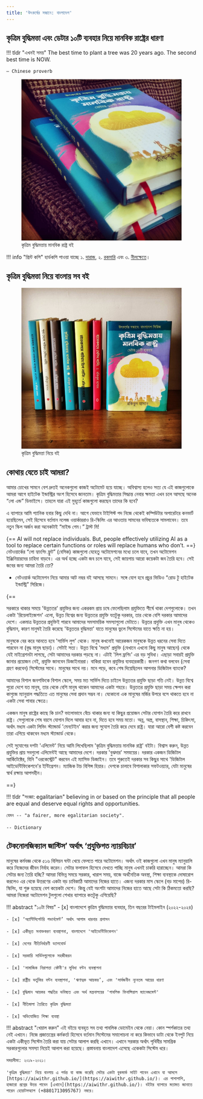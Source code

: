 ```yaml
---
title: 'উৎকর্ষের সন্ধানে: বাংলাদেশ'
---
```


## কৃত্রিম বুদ্ধিমত্তা এবং ডেটার ১০টি ব্যবহার নিয়ে মানবিক রাষ্ট্রের ধারণা

!!! tldr "এখনই সময়"
    The best time to plant a tree was 20 years ago. The second best time is NOW.
    
    – Chinese proverb

<figure>
  <img src="https://github.com/aiwithr/aibook/raw/main/assets/images/aibook1.jpg" width="720" />
  <figcaption>কৃত্রিম বুদ্ধিমত্তায় মানবিক রাষ্ট্র বই</figcaption>
</figure>

!!! info "প্রিন্ট কপি"
    হার্ডকপি পাওয়া যাচ্ছে ১. [দারাজ](https://www.daraz.com.bd/by-i183401682-s1127702944.html), ২. [রকমারি](https://www.rokomari.com/book/215389/) এবং ৩. [নীলক্ষেতে](https://www.facebook.com/ManikLibraryOnline/posts/3936571543102870)।

## কৃত্রিম বুদ্ধিমত্তা নিয়ে বাংলায় সব বই

<figure>
  <img src="https://github.com/aiwithr/aibook/raw/main/assets/images/aibook2.jpg" width="720" />
  <figcaption>কৃত্রিম বুদ্ধিমত্তা নিয়ে বই</figcaption>
</figure>

## কোথায় যেতে চাই আমরা?

আমার চোখের সামনে বেশ দ্রুতই অনেকগুলো কাজই অটোমেট হয়ে যাচ্ছে। অবিশ্বাস্য হলেও সত্য যে এই কাজগুলোকে আমরা আগে হাইটেক ইন্ডাস্ট্রির অংশ হিসেবে জানতাম। কৃত্রিম বুদ্ধিমত্তার সিদ্ধান্ত নেবার ক্ষমতা এখন চলে আসছে অনেক “লো এন্ড” ডিভাইসে। তাহলে যারা এই মুহূর্তে কাজগুলো করছেন তাদের কি হবে?

এ ব্যাপারে আমি প্যানিক হবার কিছু দেখি না। আগে যেভাবে টাইপিস্ট পদ নিজে থেকেই কম্পিউটার অপারেটরে কনভার্ট হয়েছিলেন, সেই হিসেবে বর্তমান নলেজ ওয়ার্কাররাও রি-স্কিলিং এর আওতায় সামনের ভবিষ্যতকে সামলাবেন। তবে নতুন স্কিল অর্জন করা অনেকটাই “মাইন্ড গেম।” ট্রাস্ট মি!

{== AI will not replace individuals. But, people effectively utilizing AI as a tool to replace certain functions or roles will replace humans who don’t. ==} নেটওয়ার্কের “লো হ্যাংগিং ফ্রুট” (বেসিক) কাজগুলো যেহেতু অটোমেশনের মধ্যে চলে যাবে, তখন অটোমেশন ইঞ্জিনিয়ারদের চাহিদা বাড়বে। এর অর্থ হচ্ছে একটা জব চলে যাবে, সেই জায়গায় আরো কয়েকটা জব তৈরি হবে। সেই জবের জন্য আমরা তৈরি তো?

* নেটওয়ার্ক অটোমেশন নিয়ে আমার আট নম্বর বই আসছে সামনে। সঙ্গে যোগ হবে প্রচুর ভিডিও “রোড টু হাইটেক ইন্ডাস্ট্রি” সিরিজে।

{==

সরকারে থাকার সময়ে 'উন্নততর' প্রযুক্তির জন্য একরকম প্রায় চষে ফেলেছিলাম প্রযুক্তিতে শীর্ষে থাকা দেশগুলোকে। তখন একটা 'রিয়েলাইজেশন' এলো, উন্নত বিশ্বের জন্য উন্নততর প্রযুক্তি যতটুকু দরকার, তার থেকে বেশি দরকার আমাদের দেশে। একমাত্র উন্নততর প্রযুক্তিই পারবে আমাদের সমসাময়িক সমস্যাগুলো মেটাতে। উন্নতর প্রযুক্তি এখন মানুষ থেকেও বুদ্ধিমান, কারণ মানুষই তৈরি করেছে 'উন্নততর বুদ্ধিমত্তা' যাতে মানুষের ভুলে সিস্টেমের যাতে ক্ষতি না হয়।

মানুষকে বের করে আনতে হবে 'সার্ভিস লুপ' থেকে। মানুষ কখনোই আরেকজন মানুষকে উন্নত ধরনের সেবা দিতে পারবেন না (বৃদ্ধ মানুষ ছাড়া)। সেটাই সত্য। উন্নত বিশ্বে 'মধ্যম' প্রযুক্তি (যেখানে এখনো কিছু মানুষ আছেন) থেকে যেই মাইগ্রেশনটা লাগছে, সেটা আমাদের দরকার পড়ছে না। এটাই 'লিপ ফ্রগিং' এর বড় সুবিধা। এছাড়া সবারই প্রযুক্তি জানার প্রয়োজন নেই, প্রযুক্তি জানবেন ডিজাইনাররা। বাকিরা হবেন প্রযুক্তির ব্যবহারকারী। জনগণ কথা বলবেন (সেবা গ্রহণ করবেন) সিস্টেমের সাথে। মানুষের সাথে নয়। মনে পড়ে, কবে শেষ দিয়েছিলেন আপনার ডিজিটাল ব্যাংকে?

আমাদের বিশাল জনশক্তিকে বিশাল স্কেলে, সময় মত সার্ভিস দিতে চাইলে উন্নততর প্রযুক্তি ছাড়া গতি নেই। উন্নত বিশ্বে পুরো দেশে যত মানুষ, তার থেকে বেশি মানুষ থাকেন আমাদের একটা শহরে। উন্নততর প্রযুক্তি ছাড়া সময় ক্ষেপন করা কাগুজে ম্যানুয়াল পদ্ধতিতে এত মানুষের সেবা প্রদান সম্ভব না। যেকোনো এক মানুষের মর্জির উপরে বসে থাকতে হবে না একটা সেবা পাবার ক্ষেত্রে।

একজন মানুষ রাষ্ট্রের কাছে কি চান? ভালোভাবে বেঁচে থাকার জন্য যা কিছুর প্রয়োজন সেটার যোগান তৈরি করে রাখবে রাষ্ট্র। সেগুলোকে শেষ বয়সে যোগান দিলে আবার হবে না, দিতে হবে সময় মতো। অন্ন, অস্ত্র, বাসস্থান, শিক্ষা, চিকিৎসা, অর্থাৎ মধ্যম একটা লিভিং স্ট্যান্ডার্ড 'মেনটেইন' করার জন্য সুযোগ তৈরি করে দেবে রাষ্ট্র। যারা আরো বেশী কষ্ট করবেন তারা এগিয়ে থাকবেন মধ্যম স্ট্যান্ডার্ড থেকে।

সেই সুযোগের দশটা 'এলিমেন্ট' নিয়ে আমি লিখেছিলাম 'কৃত্রিম বুদ্ধিমত্তায় মানবিক রাষ্ট্র' বইটা। বিশ্বাস করুন, উন্নত প্রযুক্তির প্রায় সবগুলো এলিমেন্টই আছে আমাদের দেশে। দরকার 'বুঝদার' সমন্বয়ের। দরকার একজন ডিজিটাল আর্কিটেক্টের, যিনি "ওরকেস্ট্রেট" করবেন এই ম্যাসিভ ডিজাইন। তবে শুরুতেই দরকার সব কিছুর সাথে 'ডিজিটাল আইডেন্টিফিকেশনে'র ইন্টিগ্রেশন। ম্যাজিক টাচ বিগিন্স হিয়ার। দেশকে চালাবে বিশালাকার সফটওয়্যার, যেটা মানুষের স্বার্থ রক্ষায় আপসহীন।

==}

!!! tldr "সংজ্ঞা: egalitarian"
    believing in or based on the principle that all people are equal and deserve equal rights and opportunities.
    
    যেমন -- "a fairer, more egalitarian society".
    
    -- Dictionary

## টেকনোলজিক্যাল জাস্টিস’ অর্থাৎ ‘প্রযুক্তিগত ন্যায়বিচার’

মানুষের কর্মযজ্ঞ থেকে ৫১৬ বিলিয়ন ঘন্টা খেয়ে ফেলতে পারে অটোমেশন। অর্থাৎ ওই কাজগুলো এখন মানুষ ম্যানুয়ালি করে নিজেদের জীবন নির্বাহ করেন। সেটার ফলাফল হিসেবে দেখতে পাচ্ছি মানুষ এখনই চাকরি হারাচ্ছেন। আমরা কি সেটার জন্য তৈরি হচ্ছি? আমরা বিভিন্ন সময়ে সরকার, খারাপ সময়, বাজে অর্থনৈতিক অবস্থা, শিক্ষা ব্যবস্থাকে দোষারোপ করলেও এর থেকে উত্তরণের একটা বড় চাবিকাঠি আমাদের নিজের হাতে। 
এজন্য দরকার মাস স্কেলে (বড় মাপের) রি-স্কিলিং, যা শুরু হয়েছে বেশ কয়েকটা দেশে। কিন্তু যেই অংশটা আমাদের নিজের হাতে আছে সেটা কি ঠিকমতো করছি? আমরা নিজেরা অটোমেশন টুলগুলো শেখার ব্যাপারে কতটুকু এগিয়েছি?

!!! abstract "১০টা বিষয়"
    - [x] বাংলাদেশে কৃত্রিম বুদ্ধিমত্তার ব্যবহার, তিন বছরের টাইমলাইন (২০২২-২০২৪)
  
    - [x] ‘অ্যান্টিসিপেটরি গভার্নমেন্ট’ অর্থাৎ আগাম ধারনার প্রশাসন
    
    - [x] একীভূত সনাক্তকরণ ব্যবস্থাপনা, বাংলাদেশে 'আইডেন্টিফিকেশন'
    
    - [x] দেশের নীতিনির্ধারণী ড্যাশবোর্ড
    
    - [x] সরকারি সার্ভিসগুলোকে সহজীকরন
    
    - [x] 'সামাজিক নিরাপত্তা বেষ্টনী'র সুবিধা বন্টন ব্যবস্থাপনা
    
    - [x] রাষ্ট্রীয় ভর্তুকির বন্টন ব্যবস্থাপনা, 'ঋণাত্বক আয়কর’, এবং 'সার্বজনীন ন্যূনতম আয়ের ধারণা 
  
    - [x] বুদ্ধিমান আয়কর পদ্ধতির ভবিষ্যত এবং অর্থ মন্ত্রনালয়ের 'পাবলিক ফিনান্সিয়াল ম্যানেজমেন্ট'

    - [x] নীতিমালা তৈরিতে কৃত্রিম বুদ্ধিমত্তা
    
    - [x] অভিযোজিত শিক্ষা ব্যবস্থা 


!!! abstract "খেয়াল করুন"
    এই বইয়ে ব্যবহৃত সব তথ্য পাবলিক ডোমেইন থেকে নেয়া। কোন স্পর্শকাতর তথ্য নেই এখানে। নিজে প্রজাতন্ত্রের কর্মকর্তা হিসেবে বর্তমান সিস্টেমের সমালোচনা না করে কিভাবে ডাটা থেকে ইনপুট নিয়ে একটা একীভূত সিস্টেম তৈরি করা যায় সেটার আলাপ করছি এখানে। এখানে সরকার অর্থাৎ পৃথিবীর সামগ্রিক সরকারগুলোর সমস্যা নিয়েই আলাপ করা হয়েছে। প্রস্তাবনায় বাংলাদেশ এসেছে একেকটা সিস্টেম ধরে।
    
    সময়সীমা: ২০১৯-২০২১।
    
    'কৃত্রিম বুদ্ধিমত্তা' নিয়ে বাংলায় এ পর্যন্ত যা কাজ করেছি সেটার একটা বুকমার্ক সাইট পাবেন এখানে যা আসলে [https://aiwithr.github.io/](https://aiwithr.github.io/)। এর পাশাপাশি, হাজারো প্রশ্নের উত্তর পাবেন [এখানে](https://aiwithr.github.io/)। বইটার ব্যাপারে মতামত জানাতে পারেন হোয়াটসঅ্যাপ (+8801713095767) নম্বরে।

[^১]: জাতিসংঘের টেকসই উন্নয়ন লক্ষ্যসমূহের মধ্যে 'গুনগত শিক্ষা' এবং 'শালীন কাজ, অর্থনৈতিক প্রবৃদ্ধি'র সাথে শিক্ষা যোগসুত্র হিসেবে কাজ করছে। তাই শিক্ষা এই বইয়ে প্রাধান্য পেয়েছে। এর পাশাপাশি 'বৈষম্য হ্রাস' এবং 'বিচারের শক্তিশালী প্রতিষ্ঠান' এর জন্য শিক্ষা, বিচারিক ব্যবস্থা অতি প্রয়োজনীয় অংশ।

[^২]: উদাহরণ হিসেবে দেখা যায়, ইন্টারনেটে মানুষের মুখ দিয়ে সার্চ করলে সাদা চামড়ার মুখ বেশি আসে। কারণ এই ডাটা দিয়েই ট্রেনিং হয়েছে বেশি। কালো চামড়ার মানুষের চেহারা দিলে সেটা ঠিকমতো ক্যাটেগরিতে ফেলতে পারে না। ফলে মেশিনের বায়াস হবার সম্ভাবনা থাকে, একটা গোষ্ঠির ডাটা কম থাকাতে। এ ধরনের 'বায়াস' সামনে আলাপ করবো।

[^৩]: পৃথিবীর অনেক দেশেই একীভূত সনাক্তকরণ সিস্টেম দেখে মনে হয়েছে যে ডিজিটাল সিগনেচার অংশকে কানেক্ট না করলে এর সুফল পাওয়া সম্ভব নয়।

[^৪]: আমার কাছে প্রচুর ডাটা থাকলেও সেটাকে ব্যবহার করছি না, গদ্যের যাতে ছন্দপতন না হয়। 

[^৫]: গ্লোবালাইজেশনের ইফেক্ট থেকে মার্কিন যুক্তরাস্ট্রে কী হচ্ছে সেটা নিয়ে আমাদের দেশের মানুষ উদ্বেগ প্রকাশ করছেন। সেভাবে, আমাদের দেশে কিছু ঘটলে সেটা নিয়ে অন্য দেশের মানুষ কথা বলছেন।
